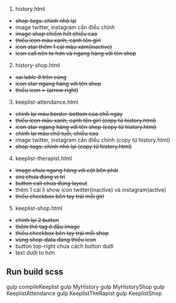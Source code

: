 1. history.html
- ~~shop-tags: chỉnh nhỏ lại~~
- image twitter, instagram cần điểu chỉnh
- ~~image shop chiếm hết chiều cao~~
- ~~thiếu icon màu xanh, cạnh tên girl~~
- ~~icon star thêm 1 cái màu xám(inactive)~~
- ~~icon call nên to hơn và ngang hàng với tên shop~~

2. history-shop.html
- ~~sai lable ở trên cùng~~
- ~~icon star ngang hàng với tên shop~~
- ~~thiếu icon > (arrow right)~~

3. keeplist-attendance.html
- ~~chỉnh lại màu border-bottom của chỗ ngày~~
- ~~thiếu icon màu xanh, cạnh tên girl (copy từ history.html)~~
- ~~icon star ngang hàng với tên shop (copy từ history.html)~~
- ~~chỉnh lại màu chữ tuổi, chiều cao~~
- image twitter, instagram cần điểu chỉnh (copy từ history.html)
- ~~shop-tags: chỉnh nhỏ lại (copy từ history.html)~~

4. keeplist-therapist.html
- ~~image chưa ngang hàng với cột bên phải~~
- ~~sns chưa đúng vị trí~~
- ~~button call chưa đúng layout~~
- thêm 1 cái li show icon twitter(inactive) và instagram(active)
- ~~thiếu checkbox bên tay trái mỗi girl~~

5. keeplist-shop.html
- ~~chỉnh lại 2 button~~
- ~~thêm thẻ tag ở đầu image~~
- ~~thiếu checkbox bên tay trái mỗi shop~~
- ~~vùng shop-data đang thiếu icon~~
- button top-right chưa cách button dưới
- text dưới to hơn


## Run build scss
gulp compileKeeplist
gulp MyHistory
gulp MyHistoryShop
gulp KeeplistAttendance
gulp KeeplistTheRapist
gulp KeeplistShop